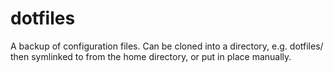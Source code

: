 # dotfiles

A backup of configuration files. Can be cloned into a directory, e.g. dotfiles/ then symlinked to from the home directory, or put in place manually.
